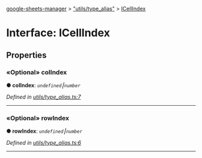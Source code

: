 [google-sheets-manager](../README.md) > ["utils/type_alias"](../modules/_utils_type_alias_.md) > [ICellIndex](../interfaces/_utils_type_alias_.icellindex.md)



# Interface: ICellIndex


## Properties
<a id="colindex"></a>

### «Optional» colIndex

**●  colIndex**:  *`undefined`⎮`number`* 

*Defined in [utils/type_alias.ts:7](https://github.com/AbdelrahmanRamadan/google-sheets-manager/blob/06574e0/src/utils/type_alias.ts#L7)*





___

<a id="rowindex"></a>

### «Optional» rowIndex

**●  rowIndex**:  *`undefined`⎮`number`* 

*Defined in [utils/type_alias.ts:6](https://github.com/AbdelrahmanRamadan/google-sheets-manager/blob/06574e0/src/utils/type_alias.ts#L6)*





___


